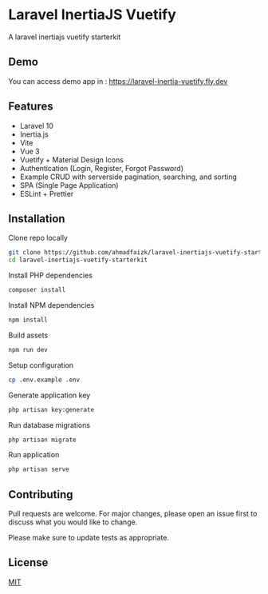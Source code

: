 # Laravel InertiaJS Vuetify

A laravel inertiajs vuetify starterkit

## Demo

You can access demo app in : <https://laravel-inertia-vuetify.fly.dev>

## Features

- Laravel 10
- Inertia.js
- Vite
- Vue 3
- Vuetify + Material Design Icons
- Authentication (Login, Register, Forgot Password)
- Example CRUD with serverside pagination, searching, and sorting
- SPA (Single Page Application)
- ESLint + Prettier

## Installation

Clone repo locally

```bash
git clone https://github.com/ahmadfaizk/laravel-inertiajs-vuetify-starterkit
cd laravel-inertiajs-vuetify-starterkit
```

Install PHP dependencies

```bash
composer install
```

Install NPM dependencies

```bash
npm install
```

Build assets

```bash
npm run dev
```

Setup configuration

```bash
cp .env.example .env
```

Generate application key

```bash
php artisan key:generate
```

Run database migrations

```bash
php artisan migrate
```

Run application
```bash
php artisan serve
```

## Contributing

Pull requests are welcome. For major changes, please open an issue first to discuss what you would like to change.

Please make sure to update tests as appropriate.

## License

[MIT](https://choosealicense.com/licenses/mit/)
